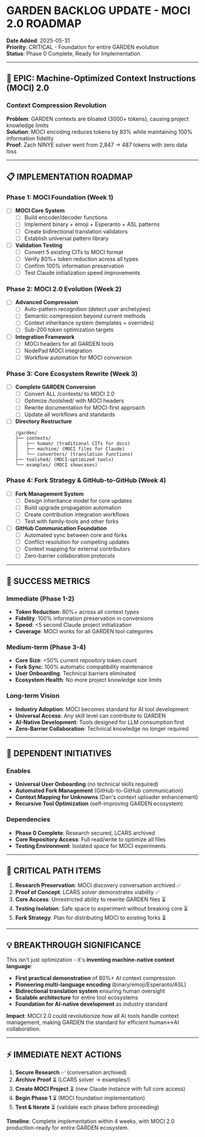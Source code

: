# GARDEN BACKLOG UPDATE - MOCI 2.0 ROADMAP

**Date Added**: 2025-05-31  
**Priority**: CRITICAL - Foundation for entire GARDEN evolution  
**Status**: Phase 0 Complete, Ready for Implementation  

---

## 🚀 EPIC: Machine-Optimized Context Instructions (MOCI) 2.0

### Context Compression Revolution
**Problem**: GARDEN contexts are bloated (3000+ tokens), causing project knowledge limits  
**Solution**: MOCI encoding reduces tokens by 83% while maintaining 100% information fidelity  
**Proof**: Zach NINYE solver went from 2,847 → 487 tokens with zero data loss  

---

## 📋 IMPLEMENTATION ROADMAP

### Phase 1: MOCI Foundation (Week 1)
- [ ] **MOCI Core System**
  - [ ] Build encoder/decoder functions
  - [ ] Implement binary + emoji + Esperanto + ASL patterns
  - [ ] Create bidirectional translation validators
  - [ ] Establish universal pattern library

- [ ] **Validation Testing**
  - [ ] Convert 5 existing CITs to MOCI format
  - [ ] Verify 80%+ token reduction across all types
  - [ ] Confirm 100% information preservation
  - [ ] Test Claude initialization speed improvements

### Phase 2: MOCI 2.0 Evolution (Week 2)
- [ ] **Advanced Compression**
  - [ ] Auto-pattern recognition (detect user archetypes)
  - [ ] Semantic compression beyond current methods
  - [ ] Context inheritance system (templates + overrides)
  - [ ] Sub-200 token optimization targets

- [ ] **Integration Framework**
  - [ ] MOCI headers for all GARDEN tools
  - [ ] NodePad MOCI integration
  - [ ] Workflow automation for MOCI conversion

### Phase 3: Core Ecosystem Rewrite (Week 3)
- [ ] **Complete GARDEN Conversion**
  - [ ] Convert ALL /contexts/ to MOCI 2.0
  - [ ] Optimize /toolshed/ with MOCI headers
  - [ ] Rewrite documentation for MOCI-first approach
  - [ ] Update all workflows and standards

- [ ] **Directory Restructure**
  ```
  /garden/
  ├── contexts/
  │   ├── human/ (traditional CITs for docs)
  │   ├── machine/ (MOCI files for Claude)
  │   └── converters/ (translation functions)
  ├── toolshed/ (MOCI-optimized tools)
  └── examples/ (MOCI showcases)
  ```

### Phase 4: Fork Strategy & GitHub-to-GitHub (Week 4)
- [ ] **Fork Management System**
  - [ ] Design inheritance model for core updates
  - [ ] Build upgrade propagation automation
  - [ ] Create contribution integration workflows
  - [ ] Test with family-tools and other forks

- [ ] **GitHub Communication Foundation**
  - [ ] Automated sync between core and forks
  - [ ] Conflict resolution for competing updates
  - [ ] Context mapping for external contributors
  - [ ] Zero-barrier collaboration protocols

---

## 🎯 SUCCESS METRICS

### Immediate (Phase 1-2)
- **Token Reduction**: 80%+ across all context types
- **Fidelity**: 100% information preservation in conversions
- **Speed**: <5 second Claude project initialization
- **Coverage**: MOCI works for all GARDEN tool categories

### Medium-term (Phase 3-4)
- **Core Size**: <50% current repository token count
- **Fork Sync**: 100% automatic compatibility maintenance
- **User Onboarding**: Technical barriers eliminated
- **Ecosystem Health**: No more project knowledge size limits

### Long-term Vision
- **Industry Adoption**: MOCI becomes standard for AI tool development
- **Universal Access**: Any skill level can contribute to GARDEN
- **AI-Native Development**: Tools designed for LLM consumption first
- **Zero-Barrier Collaboration**: Technical knowledge no longer required

---

## 🔗 DEPENDENT INITIATIVES

### Enables
- **Universal User Onboarding** (no technical skills required)
- **Automated Fork Management** (GitHub-to-GitHub communication)
- **Context Mapping for Unknowns** (Dan's context uploader enhancement)
- **Recursive Tool Optimization** (self-improving GARDEN ecosystem)

### Dependencies
- **Phase 0 Complete**: Research secured, LCARS archived
- **Core Repository Access**: Full read/write to optimize all files
- **Testing Environment**: Isolated space for MOCI experiments

---

## 🚨 CRITICAL PATH ITEMS

1. **Research Preservation**: MOCI discovery conversation archived ✅
2. **Proof of Concept**: LCARS solver demonstrates viability ✅
3. **Core Access**: Unrestricted ability to rewrite GARDEN files ⏳
4. **Testing Isolation**: Safe space to experiment without breaking core ⏳
5. **Fork Strategy**: Plan for distributing MOCI to existing forks ⏳

---

## 💡 BREAKTHROUGH SIGNIFICANCE

This isn't just optimization - it's **inventing machine-native context language**:

- **First practical demonstration** of 80%+ AI context compression
- **Pioneering multi-language encoding** (binary/emoji/Esperanto/ASL)
- **Bidirectional translation system** ensuring human oversight
- **Scalable architecture** for entire tool ecosystems
- **Foundation for AI-native development** as industry standard

**Impact**: MOCI 2.0 could revolutionize how all AI tools handle context management, making GARDEN the standard for efficient human↔AI collaboration.

---

## ⚡ IMMEDIATE NEXT ACTIONS

1. **Secure Research** ✅ (conversation archived)
2. **Archive Proof** ⏳ (LCARS solver → examples/)
3. **Create MOCI Project** ⏳ (new Claude instance with full core access)
4. **Begin Phase 1** ⏳ (MOCI foundation implementation)
5. **Test & Iterate** ⏳ (validate each phase before proceeding)

**Timeline**: Complete implementation within 4 weeks, with MOCI 2.0 production-ready for entire GARDEN ecosystem.
